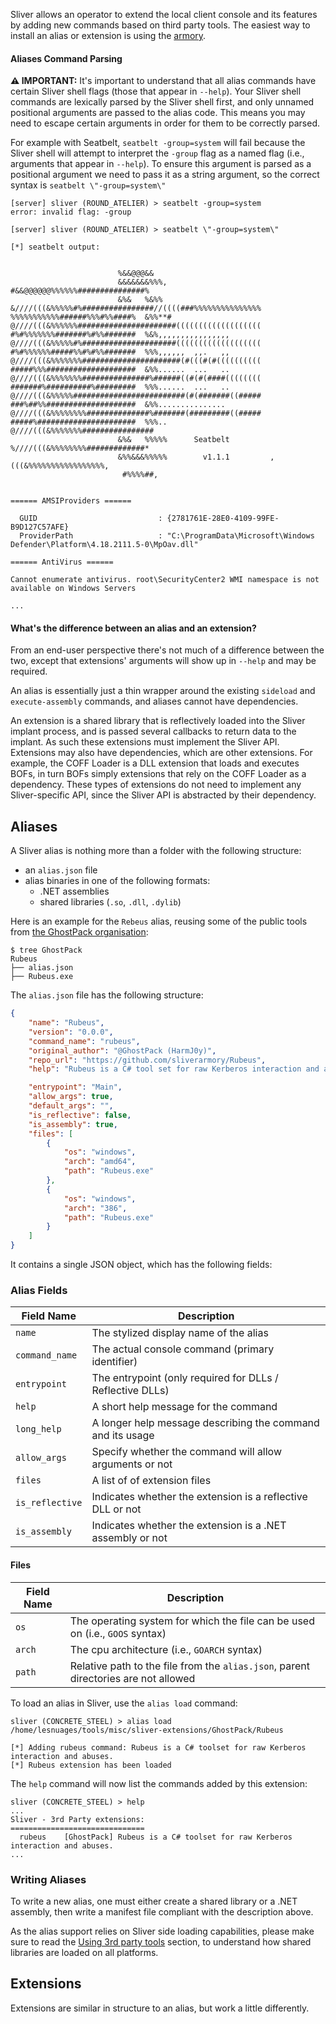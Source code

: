Sliver allows an operator to extend the local client console and its features by adding new commands based on third party tools. The easiest way to install an alias or extension is using the [armory](https://github.com/BishopFox/sliver/wiki/Armory).

#### Aliases Command Parsing

__⚠️ IMPORTANT:__ It's important to understand that all alias commands have certain Sliver shell flags (those that appear in `--help`). Your Sliver shell commands are lexically parsed by the Sliver shell first, and only unnamed positional arguments are passed to the alias code. This means you may need to escape certain arguments in order for them to be correctly parsed.

For example with Seatbelt, `seatbelt -group=system` will fail because the Sliver shell will attempt to interpret the `-group` flag as a named flag (i.e., arguments that appear in `--help`). To ensure this argument is parsed as a positional argument we need to pass it as a string argument, so the correct syntax is `seatbelt \"-group=system\"`

```
[server] sliver (ROUND_ATELIER) > seatbelt -group=system
error: invalid flag: -group

[server] sliver (ROUND_ATELIER) > seatbelt \"-group=system\"

[*] seatbelt output:


                        %&&@@@&&
                        &&&&&&&%%%,                       #&&@@@@@@%%%%%%###############%
                        &%&   %&%%                        &////(((&%%%%%#%################//((((###%%%%%%%%%%%%%%%
%%%%%%%%%%%######%%%#%%####%  &%%**#                      @////(((&%%%%%%######################(((((((((((((((((((
#%#%%%%%%%#######%#%%#######  %&%,,,,,,,,,,,,,,,,         @////(((&%%%%%#%#####################(((((((((((((((((((
#%#%%%%%%#####%%#%#%%#######  %%%,,,,,,  ,,.   ,,         @////(((&%%%%%%%######################(#(((#(#((((((((((
#####%%%####################  &%%......  ...   ..         @////(((&%%%%%%%###############%######((#(#(####((((((((
#######%##########%#########  %%%......  ...   ..         @////(((&%%%%%#########################(#(#######((#####
###%##%%####################  &%%...............          @////(((&%%%%%%%%##############%#######(#########((#####
#####%######################  %%%..                       @////(((&%%%%%%%################
                        &%&   %%%%%      Seatbelt         %////(((&%%%%%%%%#############*
                        &%%&&&%%%%%        v1.1.1         ,(((&%%%%%%%%%%%%%%%%%,
                         #%%%%##,


====== AMSIProviders ======

  GUID                           : {2781761E-28E0-4109-99FE-B9D127C57AFE}
  ProviderPath                   : "C:\ProgramData\Microsoft\Windows Defender\Platform\4.18.2111.5-0\MpOav.dll"

====== AntiVirus ======

Cannot enumerate antivirus. root\SecurityCenter2 WMI namespace is not available on Windows Servers

...
```

#### What's the difference between an alias and an extension? 

From an end-user perspective there's not much of a difference between the two, except that extensions' arguments will show up in `--help` and may be required.

An alias is essentially just a thin wrapper around the existing `sideload` and `execute-assembly` commands, and aliases cannot have dependencies. 

An extension is a shared library that is reflectively loaded into the Sliver implant process, and is passed several callbacks to return data to the implant. As such these extensions must implement the Sliver API. Extensions may also have dependencies, which are other extensions. For example, the COFF Loader is a DLL extension that loads and executes BOFs, in turn BOFs simply extensions that rely on the COFF Loader as a dependency. These types of extensions do not need to implement any Sliver-specific API, since the Sliver API is abstracted by their dependency.

## Aliases

A Sliver alias is nothing more than a folder with the following structure:

- an `alias.json` file
- alias binaries in one of the following formats:
  - .NET assemblies
  - shared libraries (`.so`, `.dll`, `.dylib`)

Here is an example for the `Rebeus` alias, reusing some of the public tools from [the GhostPack organisation](https://github.com/GhostPack):

```
$ tree GhostPack
Rubeus
├── alias.json
├── Rubeus.exe
```

The `alias.json` file has the following structure:

```json
{
    "name": "Rubeus",
    "version": "0.0.0",
    "command_name": "rubeus",
    "original_author": "@GhostPack (HarmJ0y)",
    "repo_url": "https://github.com/sliverarmory/Rubeus",
    "help": "Rubeus is a C# tool set for raw Kerberos interaction and abuses.",

    "entrypoint": "Main",
    "allow_args": true,
    "default_args": "",
    "is_reflective": false,
    "is_assembly": true,
    "files": [
        {
            "os": "windows",
            "arch": "amd64",
            "path": "Rubeus.exe"
        },
        {
            "os": "windows",
            "arch": "386",
            "path": "Rubeus.exe"
        }
    ]
}
```

It contains a single JSON object, which has the following fields:

### Alias Fields

| Field Name | Description |
| ---------- | ----------- |
| `name` | The stylized display name of the alias |
| `command_name` | The actual console command (primary identifier) |
| `entrypoint` | The entrypoint (only required for DLLs / Reflective DLLs) |
| `help` | A short help message for the command |
| `long_help` | A longer help message describing the command and its usage |
| `allow_args` | Specify whether the command will allow arguments or not |
| `files` | A list of of extension files |
| `is_reflective` | Indicates whether the extension is a reflective DLL or not |
| `is_assembly` | Indicates whether the extension is a .NET assembly or not |

#### Files

| Field Name | Description |
| ---------- | ----------- |
| `os` | The operating system for which the file can be used on (i.e., `GOOS` syntax)  |
| `arch` | The cpu architecture (i.e., `GOARCH` syntax) |
| `path` | Relative path to the file from the `alias.json`, parent directories are not allowed |

To load an alias in Sliver, use the `alias load` command:

```
sliver (CONCRETE_STEEL) > alias load /home/lesnuages/tools/misc/sliver-extensions/GhostPack/Rubeus

[*] Adding rubeus command: Rubeus is a C# toolset for raw Kerberos interaction and abuses.
[*] Rubeus extension has been loaded
```

The `help` command will now list the commands added by this extension:

```
sliver (CONCRETE_STEEL) > help
...
Sliver - 3rd Party extensions:
==============================
  rubeus    [GhostPack] Rubeus is a C# toolset for raw Kerberos interaction and abuses.
...
```

### Writing Aliases

To write a new alias, one must either create a shared library or a .NET assembly, then write a manifest file compliant with the description above.

As the alias support relies on Sliver side loading capabilities, please make sure to read the [Using 3rd party tools](https://github.com/BishopFox/sliver/wiki/Using-3rd-party-tools) section, to understand how shared libraries are loaded on all platforms.



## Extensions

Extensions are similar in structure to an alias, but work a little differently.